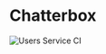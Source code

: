 # Chatterbox
![Users Service CI](https://github.com/abhithube/chatterbox-microservices/actions/workflows/users-service.yml/badge.svg)
